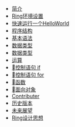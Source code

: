 <!-- doc/_sidebar.md -->

* [简介](/)
* [Ring环境设置]()
* [快速运行一个HelloWorld]()
* [程序结构]()
* [基本语法]()
* [数据类型]()
* [数据类型]()
* [运算]()
* [控制语句 if]()
* [控制语句 for]()
* [函数]()
* [面向对象]()
* [Contributer]()
* [历史版本]()
* [未来展望]()
* [Ring设计思想]()